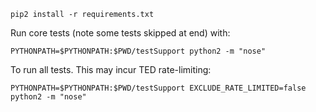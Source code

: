 `pip2 install -r requirements.txt`

Run core tests (note some tests skipped at end) with:

`PYTHONPATH=$PYTHONPATH:$PWD/testSupport python2 -m "nose"`

To run all tests. This may incur TED rate-limiting:

`PYTHONPATH=$PYTHONPATH:$PWD/testSupport EXCLUDE_RATE_LIMITED=false python2 -m "nose"`
